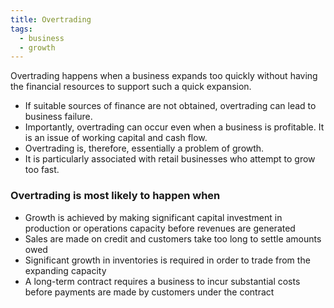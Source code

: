 ```yaml
---
title: Overtrading
tags:
  - business
  - growth
---
```

Overtrading happens when a business expands too quickly without having the financial resources to support such a quick expansion.

- If suitable sources of finance are not obtained, overtrading can lead to business failure.
- Importantly, overtrading can occur even when a business is profitable. It is an issue of working capital and cash flow.
- Overtrading is, therefore, essentially a problem of growth.
- It is particularly associated with retail businesses who attempt to grow too fast.

### Overtrading is most likely to happen when

- Growth is achieved by making significant capital investment in production or operations capacity before revenues are generated
- Sales are made on credit and customers take too long to settle amounts owed
- Significant growth in inventories is required in order to trade from the expanding capacity
- A long-term contract requires a business to incur substantial costs before payments are made by customers under the contract


